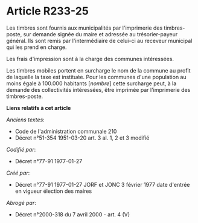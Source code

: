 # Article R233-25

Les timbres sont fournis aux municipalités par l'imprimerie des timbres-poste, sur demande signée du maire et adressée au
trésorier-payeur général. Ils sont remis par l'intermédiaire de celui-ci au receveur municipal qui les prend en charge. 

Les frais d'impression sont à la charge des communes intéressées. 

Les timbres mobiles portent en surcharge le nom de la commune au profit de laquelle la taxe est instituée. Pour les communes
d'une population au moins égale à 100.000 habitants [*nombre*] cette surcharge peut, à la demande des collectivités
intéressées, être imprimée par l'imprimerie des timbres-poste.

**Liens relatifs à cet article**

_Anciens textes_:

  - Code de l'administration communale 210
  - Décret n°51-354 1951-03-20 art. 3 al. 1, 2 et 3 modifié

_Codifié par_:

  - Décret n°77-91 1977-01-27

_Créé par_:

  - Décret n°77-91 1977-01-27 JORF et JONC 3 février 1977 date d'entrée en vigueur élection des maires

_Abrogé par_:

  - Décret n°2000-318 du 7 avril 2000 - art. 4 (V)
